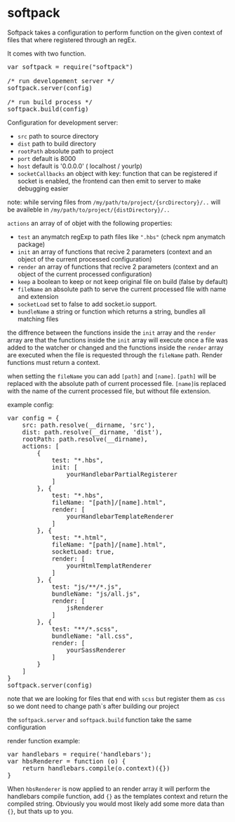 # softpack

Softpack takes a configuration to perform function on the given context of files that where registered through an regEx.

It comes with two function.
<pre>
var softpack = require("softpack")

/* run developement server */
softpack.server(config)

/* run build process */
softpack.build(config)
</pre>

Configuration for development server:

 - `src` path to source directory
 - `dist` path to build directory
 - `rootPath` absolute path to project
 - `port` default is 8000
 - `host` default is '0.0.0.0' ( localhost / yourIp)
 - `socketCallbacks` an object with key: function that can be registered if socket is enabled, the frontend can then emit to server to make debugging easier



note: 
while serving files from
`/my/path/to/project/{srcDirectory}/..`
will be availeble in 
`/my/path/to/project/{distDirectory}/..`

`actions` an array of of objet with the following properties:
 - `test` an anymatch regExp to path files like `".hbs"` (check npm anymatch package)
 - `init` an array of functions that recive 2 parameters (context and an object of the current processed configuration)
 - `render` an array of functions that recive 2 parameters (context and an object of the current processed configuration)
 - `keep` a boolean to keep or not keep original file on build (false by default)
 - `fileName` an absolute path to serve the current processed file with name and extension
 - `socketLoad` set to false to add socket.io support.
 - `bundleName` a string or function which returns a string, bundles all matching files 

the diffrence between the functions inside the `init` array and the `render` array are that the functions inside the `init` array will execute once a file was added to the watcher or changed and the functions inside the `render` array are executed when the file is requested through the `fileName` path.
Render functions must return a context.

when setting the `fileName` you can add `[path]` and `[name]`.
`[path]` will be replaced with the absolute path of current processed file. 
`[name]`is replaced with the name of the current processed file, but without file extension.

example config:
<pre>
var config = {
    src: path.resolve(__dirname, 'src'),
    dist: path.resolve(__dirname, 'dist'),
    rootPath: path.resolve(__dirname),
    actions: [
        {
            test: "*.hbs",
            init: [
                yourHandlebarPartialRegisterer
            ]
        }, {
            test: "*.hbs",
            fileName: "[path]/[name].html",
            render: [
                yourHandlebarTemplateRenderer
            ]
        }, {
            test: "*.html",
            fileName: "[path]/[name].html",
            socketLoad: true,
            render: [
                yourHtmlTemplatRenderer
            ]
        }, {
            test: "js/**/*.js",
            bundleName: "js/all.js",
            render: [
                jsRenderer
            ]
        }, {
            test: "**/*.scss",
            bundleName: "all.css",
            render: [
                yourSassRenderer
            ]
        }
    ]
}
softpack.server(config)
</pre>

note that we are looking for files that end with `scss` but register them as `css` so we dont need to change path`s after building our project

the `softpack.server` and `softpack.build` function take the same configuration

render function example:

<pre>
var handlebars = require('handlebars');
var hbsRenderer = function (o) {
    return handlebars.compile(o.context)({})
}
</pre>

When `hbsRenderer` is now applied to an render array it will perform the handlebars compile function,
add `{}` as the templates context and return the compiled string.
Obviously you would most likely add some more data than `{}`, but thats up to you.